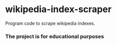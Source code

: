 # wikipedia-index-scraper
Program code to scrape wikipedia indexes.

### The project is for educational purposes
